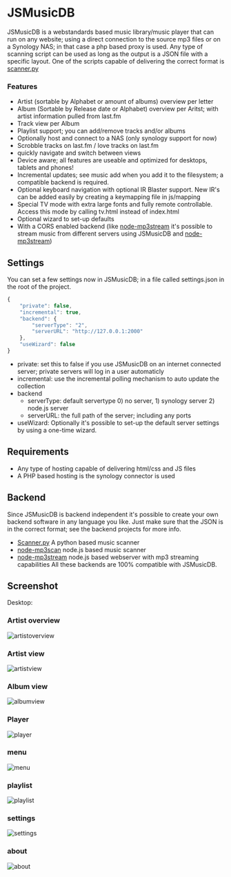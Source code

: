 JSMusicDB
=========

JSMusicDB is a webstandards based music library/music player that can run on any website; using a direct connection to the source mp3 files or on a Synology NAS; in that case a php based proxy is used.
Any type of scanning script can be used as long as the output is a JSON file with a specific layout. One of the scripts capable of delivering the correct format is [scanner.py](https://github.com/lucienimmink/scanner.py)

### Features
- Artist (sortable by Alphabet or amount of albums) overview per letter
- Album (Sortable by Release date or Alphabet) overview per Aritst; with artist information pulled from last.fm
- Track view per Album
- Playlist support; you can add/remove tracks and/or albums
- Optionally host and connect to a NAS (only synology support for now)
- Scrobble tracks on last.fm / love tracks on last.fm
- quickly navigate and switch between views
- Device aware; all features are useable and optimized for desktops, tablets and phones!
- Incremental updates; see music add when you add it to the filesystem; a compatible backend is required.
- Optional keyboard navigation with optional IR Blaster support. New IR's can be added easily by creating a keymapping file in js/mapping
- Special TV mode with extra large fonts and fully remote controllable. Access this mode by calling tv.html instead of index.html
- Optional wizard to set-up defaults
- With a CORS enabled backend (like [node-mp3stream](https://github.com/lucienimmink/node-mp3stream) it's possible to stream music from different servers using JSMusicDB and [node-mp3stream](https://github.com/lucienimmink/node-mp3stream))

Settings
--------
You can set a few settings now in JSMusicDB; in a file called settings.json in the root of the project.
```javascript
{
    "private": false,
    "incremental": true,
    "backend": {
        "serverType": "2",
        "serverURL": "http://127.0.0.1:2000"
    },
    "useWizard": false
}
```
- private: set this to false if you use JSMusicDB on an internet connected server; private servers will log in a user automaticly
- incremental: use the incremental polling mechanism to auto update the collection
- backend
	- serverType: default servertype 0) no server, 1) synology server 2) node.js server
	- serverURL: the full path of the server; including any ports
- useWizard: Optionally it's possible to set-up the default server settings by using a one-time wizard.


Requirements
------------
- Any type of hosting capable of delivering html/css and JS files
- A PHP based hosting is the synology connector is used

Backend
-------
Since JSMusicDB is backend independent it's possible to create your own backend software in any language you like. Just make sure that the JSON is in the correct format; see the backend projects for more info.
- [Scanner.py](https://github.com/lucienimmink/scanner.py) A python based music scanner
- [node-mp3scan](https://github.com/lucienimmink/mp3scan) node.js based music scanner
- [node-mp3stream](https://github.com/lucienimmink/node-mp3stream) node.js based webserver with mp3 streaming capabilities
All these backends are 100% compatible with JSMusicDB.

Screenshot
----------

Desktop:

### Artist overview
![artistoverview](http://www.arielext.org/screenshots/artistoverview.PNG)
### Artist view
![artistview](http://www.arielext.org/screenshots/artistview.PNG)
### Album view
![albumview](http://www.arielext.org/screenshots/albumview.PNG)
### Player
![player](http://www.arielext.org/screenshots/player.PNG)
### menu
![menu](http://www.arielext.org/screenshots/menu.PNG)
### playlist
![playlist](http://www.arielext.org/screenshots/playlist.PNG)
### settings
![settings](http://www.arielext.org/screenshots/settings.PNG)
### about
![about](http://www.arielext.org/screenshots/about.PNG)